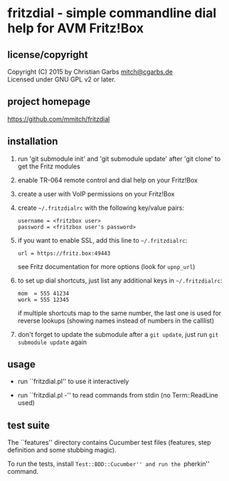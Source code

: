 # fritzdial - simple commandline dial help for AVM Fritz!Box

## license/copyright

Copyright (C) 2015 by  Christian Garbs <mitch@cgarbs.de>  
Licensed under GNU GPL v2 or later.

## project homepage

  https://github.com/mmitch/fritzdial

## installation

1. run 'git submodule init' and 'git submodule update' after 'git clone'
   to get the Fritz modules

2. enable TR-064 remote control and dial help on your Fritz!Box

3. create a user with VoIP permissions on your Fritz!Box

4. create ``~/.fritzdialrc`` with the following key/value pairs:
    ```
    username = <fritzbox user>
    password = <fritzbox user's password>
    ```
    
5. if you want to enable SSL, add this line to ``~/.fritzdialrc``:
    ```
    url = https://fritz.box:49443
    ```
   see Fritz documentation for more options (look for ``upnp_url``)

6. to set up dial shortcuts, just list any additional keys in ``~/.fritzdialrc``:
    ```
    mom  = 555 41234
    work = 555 12345
	```
   if multiple shortcuts map to the same number, the last one is used for
   reverse lookups (showing names instead of numbers in the calllist)

7. don't forget to update the submodule after a ``git update``, just run
   ``git submodule update`` again

## usage

* run ``fritzdial.pl'' to use it interactively

* run ``fritzdial.pl -'' to read commands from stdin (no Term::ReadLine used)

## test suite

The ``features'' directory contains Cucumber test files (features,
step definition and some stubbing magic).

To run the tests, install ``Test::BDD::Cucumber'' and run the
``pherkin'' command.
